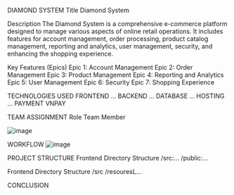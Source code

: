 DIAMOND SYSTEM
Title
Diamond System

Description
The Diamond System is a comprehensive e-commerce platform designed to manage various aspects of online retail operations. It includes features for account management, order processing, product catalog management, reporting and analytics, user management, security, and enhancing the shopping experience.

Key Features (Epics)
Epic 1: Account Management
Epic 2: Order Management
Epic 3: Product Management
Epic 4: Reporting and Analytics
Epic 5: User Management
Epic 6: Security
Epic 7: Shopping Experience

TECHNOLOGIES USED 
FRONTEND
...
BACKEND
...
DATABASE
...
HOSTING
...
PAYMENT
VNPAY

TEAM ASSIGNMENT
Role Team Member

![image](https://github.com/theweakant/N5NET1815SWP/assets/149610611/1d8fe233-9db1-46b7-860f-cbcf2daff822)

WORKFLOW
![image](https://github.com/theweakant/N5NET1815SWP/assets/149610611/e75e35fe-b412-4205-ba02-6c094ee8b63b)


PROJECT STRUCTURE
Frontend Directory Structure
/src:...
/public:...

Frontend Directory Structure
/src
/resouresL...

CONCLUSION
